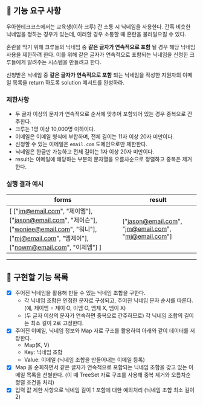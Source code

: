 ## 🚀 기능 요구 사항

우아한테크코스에서는 교육생(이하 크루) 간 소통 시 닉네임을 사용한다. 간혹 비슷한 닉네임을 정하는 경우가 있는데, 이러할 경우 소통할 때 혼란을 불러일으킬 수 있다.

혼란을 막기 위해 크루들의 닉네임 중 **같은 글자가 연속적으로 포함** 될 경우 해당 닉네임 사용을 제한하려 한다. 이를 위해 같은 글자가 연속적으로 포함되는 닉네임을 신청한 크루들에게 알려주는 시스템을 만들려고 한다.


신청받은 닉네임 중 **같은 글자가 연속적으로 포함** 되는 닉네임을 작성한 지원자의 이메일 목록을 return 하도록 solution 메서드를 완성하라.

### 제한사항

- 두 글자 이상의 문자가 연속적으로 순서에 맞추어 포함되어 있는 경우 중복으로 간주한다.
- 크루는 1명 이상 10,000명 이하이다.
- 이메일은 이메일 형식에 부합하며, 전체 길이는 11자 이상 20자 미만이다.
- 신청할 수 있는 이메일은 `email.com` 도메인으로만 제한한다.
- 닉네임은 한글만 가능하고 전체 길이는 1자 이상 20자 미만이다.
- result는 이메일에 해당하는 부분의 문자열을 오름차순으로 정렬하고 중복은 제거한다.

### 실행 결과 예시

| forms | result |
| --- | --- |
| [ ["jm@email.com", "제이엠"], ["jason@email.com", "제이슨"], ["woniee@email.com", "워니"], ["mj@email.com", "엠제이"], ["nowm@email.com", "이제엠"] ] | ["jason@email.com", "jm@email.com", "mj@email.com"] |

---


## 🔖 구현할 기능 목록

- [X] 주어진 닉네임을 활용해 만들 수 있는 닉네임 조합을 구한다.
  - 각 닉네임 조합은 인접한 문자로 구성되고, 주어진 닉네임 문자 순서를 따른다. (예, 제이엠 = 제이 O, 이엠 O, 엠제 X, 엠이 X)
  - (두 글자 이상의 문자가 연속하면 중복으로 간주하므로) 각 닉네임 조합의 길이는 최소 길이 2로 고정한다.
- [X] 주어진 이메일, 닉네임 정보와 Map 자료 구조를 활용하여 아래와 같이 데이터를 저장한다.
  -  Map(K, V)
  -  Key: 닉네임 조합
  -  Value:  이메일 (닉네임 조합을 만들어내는 이메일 등록)
- [X] Map 을 순회하면서 같은 글자가 연속적으로 포함되는 닉네임 조합을 갖고 있는 이메일 목록을 선별한다.
  (이 때 TreeSet 자료 구조를 사용해 중복 제거와 오름차순 정렬 조건을 처리)
- [X] 입력 값 제한 사항으로 닉네임 길이 1 포함에 대한 예외처리 (닉네임 조합 최소 길이 2)